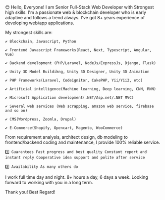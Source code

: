 

😊 Hello, Everyone!
I am Senior Full-Stack Web Developer with Strongest high skills.
I'm a passionate web & blockchain developer who is early adaptive and follows a trend always.
I've got 8+ years experience of developing web/app applications.

My strongest skills are:

    ✔️ Blockchain, Javascript, Python

    ✔️ Frontend Javascript Frameworks(React, Next, Typescript, Angular, Vue)

    ✔️ Backend development (PHP/Laravel, NodeJs/ExpressJs, Django, Flask)

    ✔️ Unity 3D Model Buildikng, Unity 3D Designer, Unity 3D Animation 

    ✔️ PHP Frameworks(Laravel, Codeignitor, CakePHP, Yii/Yii2, etc)

    ✔️ Artificial intelligence(Machine learning, Deep learning, CNN, RNN)

    ✔️ Microsoft Application development(.NET/Asp.net/.NET MVC)

    ✔️ Several web services (Web scrapping, amazon web service, firebase and so on)

    ✔️ CMS(Wordpress, Zoomla, Drupal)

    ✔️ E-Commerce(Shopify, Opencart, Magento, WooCommerce)

From requirement analysis, architect design, db modeling to frontend/backend coding and maintenance, I provide 100% reliable service.

    1️⃣ Guarantees Fast progress and best quality Constant report and instant reply Cooperative idea support and polite after service
    
    2️⃣ Availability As many others do

I work full time day and night. 8+ hours a day, 6 days a week.
Looking forward to working with you in a long term.

Thank you!
Best Regard!
